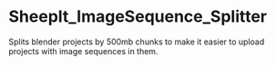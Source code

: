 # SheepIt_ImageSequence_Splitter
Splits blender projects by 500mb chunks to make it easier to upload projects with image sequences in them.
